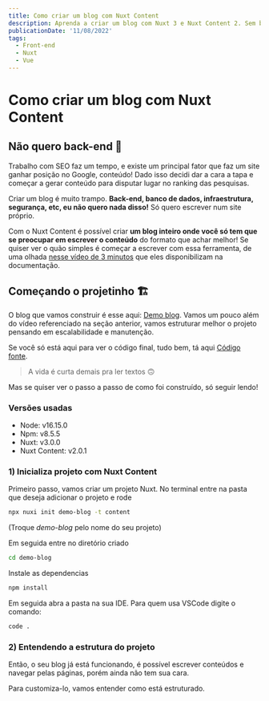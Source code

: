 ```yaml
---
title: Como criar um blog com Nuxt Content
description: Aprenda a criar um blog com Nuxt 3 e Nuxt Content 2. Sem back-end, apenas front-end utilizando o poder e facilidade do nuxt. Se preocupe apenas em escrever o conteúdo.
publicationDate: '11/08/2022'
tags:
  - Front-end
  - Nuxt
  - Vue
---
```


# Como criar um blog com Nuxt Content

## Não quero back-end 🤢

Trabalho com SEO faz um tempo, e existe um principal fator que faz um site ganhar posição no Google, conteúdo!
Dado isso decidi dar a cara a tapa e começar a gerar conteúdo para disputar lugar no ranking das pesquisas.

Criar um blog é muito trampo. **Back-end, banco de dados, infraestrutura, segurança, etc, eu não quero nada disso!**
Só quero escrever num site próprio.

Com o Nuxt Content é possível criar **um blog inteiro onde você só tem que se preocupar em escrever o conteúdo** do formato
que achar melhor! Se quiser ver o quão simples é começar a escrever com essa ferramenta, de uma olhada
[nesse vídeo de 3 minutos](https://www.youtube.com/watch?v=o9e12WbKrd8) que eles disponibilizam na documentação.

## Começando o projetinho 🏗️

O blog que vamos construir é esse aqui: [Demo blog](https://demo-blog.fabioromeiro.dev). Vamos um pouco além do vídeo referenciado na seção anterior, vamos estruturar melhor o projeto pensando em escalabilidade e manutenção.

Se você só está aqui para ver o código final, tudo bem, tá aqui [Código fonte](https://github.com/fabioromeiro/demo-blog).

> A vida é curta demais pra ler textos 🙃

Mas se quiser ver o passo a passo de como foi construído, só seguir lendo!

### Versões usadas
- Node: v16.15.0
- Npm: v8.5.5
- Nuxt: v3.0.0
- Nuxt Content: v2.0.1

### 1) Inicializa projeto com Nuxt Content

Primeiro passo, vamos criar um projeto Nuxt. No terminal entre na pasta que deseja adicionar o projeto e rode

```bash
npx nuxi init demo-blog -t content
```

(Troque *demo-blog* pelo nome do seu projeto)

Em seguida entre no diretório criado

```bash
cd demo-blog
```

Instale as dependencias

```bash
npm install
```

Em seguida abra a pasta na sua IDE. Para quem usa VSCode digite o comando:

```bash
code .
```

### 2) Entendendo a estrutura do projeto

Então, o seu blog já está funcionando, é possível escrever conteúdos e navegar pelas páginas, porém ainda não tem sua cara.

Para customiza-lo, vamos entender como está estruturado.




